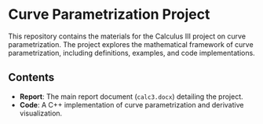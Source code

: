 # Curve Parametrization Project

This repository contains the materials for the Calculus III project on curve parametrization. The project explores the mathematical framework of curve parametrization, including definitions, examples, and code implementations.

## Contents
- **Report**: The main report document (`calc3.docx`) detailing the project.
- **Code**: A C++ implementation of curve parametrization and derivative visualization.
